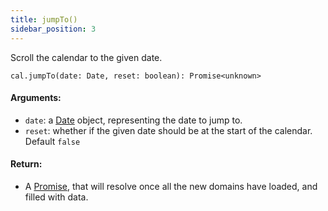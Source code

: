 ```yaml
---
title: jumpTo()
sidebar_position: 3
---
```


<p class="subhead">Scroll the calendar to the given date.</p>

```
cal.jumpTo(date: Date, reset: boolean): Promise<unknown>
```

#### Arguments:

- `date`: a [Date](https://developer.mozilla.org/en-US/docs/Web/JavaScript/Reference/Global_Objects/Date) object, representing the date to jump to.
- `reset`: whether if the given date should be at the start of the calendar. Default `false`

#### Return:

- A [Promise](https://developer.mozilla.org/en-US/docs/Web/JavaScript/Reference/Global_Objects/Promise), that will resolve once all the new domains have loaded, and filled with data.
